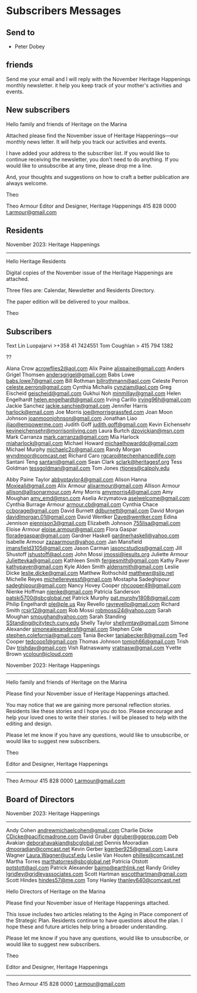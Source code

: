 # Subscribers Messages

## Send to

* Peter Dobey

## friends

Send me your email and I will reply with the November Heritage Happenings monthly newsletter. it help you keep track of your mother's activities and events.

## New subscribers

Hello family and friends of Heritage on the Marina

Attached please find the November issue of Heritage Happenings—our monthly news letter. It will help you track our activities and events.

I have added your address to the subscriber list. If you would like to continue receiving the newsletter, you don't need to do anything. If you would like to unsubscribe at any time, please drop me a line.

And, your thoughts and suggestions on how to craft a better publication are always welcome.

Theo

Theo Armour
Editor and Designer, Heritage Happenings
415 828 0000
t.armour@gmail.com

## Residents

November 2023: Heritage Happenings

***

Hello Heritage Residents

Digital copies of the November issue of the Heritage Happenings are attached.

Three files are: Calendar, Newsletter and Residents Directory.

The paper edition will be delivered to your mailbox.

Theo


## Subscribers

Text
Lin Luopajarvi >+358 41 7424551
Tom Coughlan > 415 794 1382

??

Alana Crow <acrowflies2@aol.com>
Alix Paine <alixpaine@gmail.com>
Anders Grigel Thomsen <andersgrigel@gmail.com>
Babs Lowe <babs.lowe7@gmail.com>
Bill Rothman <billrothmann@aol.com>
Celeste Perron <celeste.perron@gmail.com>
Cynthia Michalis <cynziam@aol.com>
Greg Eischeid <geischeid@gmail.com>
Gukhui Noh <minmillay@gmail.com>
Helen Engelhardt <helen.engelhardt@gmail.com>
Irving Carillo <irving96h@gmail.com>
Jackie Sanchez <jackie.sanchie@gmail.com>
Jennifer Harris <harlock@email.com>
Joe Morris <joe@morrisgrassfed.com>
Joan Moon Johnson <joanmoonjohnson@gmail.com>
Jonathan Liao <jliao@empowerme.com>
Judith Goff <judith.goff@gmail.com>
Kevin Eichensehr <kevineichensehr@morrisonliving.com>
Laura Burtch <dzovickian@msn.com>
Mark Carranza <mark.carranza@gmail.com>
Mia Harlock <miaharlock@gmail.com>
Michael Howard <michaelhowarddc@gmail.com>
Michael Murphy <michaelc2c@gmail.com>
Randy Morgan <wyndmoor@comcast.net>
Richard Caro <rgcaro@techenhancedlife.com>
Santani Teng <santani@gmail.com>
Sean Clark <sclark@heritagesf.org>
Tess Goldman <tessgoldman@gmail.com>
Tom Jones <rtjones@calpoly.edu>



Abby Paine Taylor <abbyptaylor4@gmail.com>
Alison Hanna <Moxieali@gmail.com>
Alix Armour <alixarmour@gmail.com>
Allison Armour <allison@allisonarmour.com>
Amy Morris <amymorris4@gmail.com>
Amy Moughan <amy_emd@msn.com>
Aselia Arzymatova <aselwelcome@gmail.com>
Cynthia Burrage Armour <armour.cb@gmail.com>
Cynthia Chace <ccborage@gmail.com>
David Burnett <ddburnett@gmail.com>
David Morgan <davidlmorgan.01@gmail.com>
David Wentker <Dave@wentker.com>
Edina Jennison <ejennison3@gmail.com>
Elizabeth Johnson <755lisa@gmail.com>
Eloise Armour <eloise.armour@gmail.com>
Flora Gaspar <floradegaspar@gmail.com>
Gardner Haskell <gardnerhaskell@yahoo.com>
Isabelle Armour <zazaarmour@yahoo.com>
Jan Mansfield <jmansfield3105@gmail.com>
Jason Carman <jasoncstudios@gmail.com>
Jill Shustoff <jshustoff@aol.com>
John Mossi <jmossi@jesuits.org>
Juliette Armour <Juliettevka@gmail.com>
Kathleen Smith <fergiesmith@gmail.com>
Kathy Paver <kathypaver@gmail.com>
Kyle Alden Smith <aldensmith@gmail.com>
Leslie Dicke <leslie.dicke@gmail.com>
Matthew Rothschild <matthewr@slip.net>
Michelle Reyes <michellereyessf@gmail.com>
Mostapha Sadeghipour <sadeghipour@gmail.com>
Nancy Hovey Cooper <nhcooper49@gmail.com>
Nienke Hoffman <nienke@gmail.com>
Patricia Sanderson <patski5700@sbcglobal.net>
Patrick Murphy <pat.murphy1808@gmail.com>
Philip Engelhardt <ple@ple.us>
Ray Revello <rayrevello@gmail.com>
Richard Smith <rcsjr12@gmail.com>
Rob Mossi <robmossi24@yahoo.com>
Sarah Moughan <smoughan@yahoo.com>
Sarah Standing <SStanding@citytech.cuny.edu>
Shelly Taylor <shellymtay@gmail.com>
Simone Alexander <simonealexandersf@gmail.com>
Stephen Cole <stephen.colefornia@gmail.com>
Tania Becker <taniabecker8@gmail.com>
Ted Cooper <tedcoop1@gmail.com>
Thomas Johnson <tomjoh66@gmail.com>
Trish Dav <trishdav@gmail.com>
Vish Ratnaswamy <vratnasw@gmail.com>
Yvette Brown <ycolour@icloud.com>



November 2023: Heritage Happenings

***

Hello family and friends of Heritage on the Marina

Please find your November issue of Heritage Happenings attached.

You may notice that we are gaining more personal reflection stories. Residents like these stories and I hope you do too. Please encourage and help your loved ones to write their stories. I will be pleased to help with the editing and design.

Please let me know if you have any questions, would like to unsubscribe, or would like to suggest new subscribers.

Theo

Editor and Designer, Heritage Happenings

***

Theo Armour
415 828 0000
t.armour@gmail.com


## Board of Directors


November 2023: Heritage Happenings

***

Andy Cohen <andrewmichaelcohen@gmail.com>
Charlie Dicke <CDicke@pacificmadrone.com>
David Gruber <dgruber@ggprop.com>
Deb Avakian <deborahavakian@sbcglobal.net>
Dennis Mooradian <dmooradian@comcast.net>
Kevin Gerber <kgerber925@gmail.com>
Laura Wagner <Laura.Wagner@ucsf.edu>
Leslie Van Houten <philles@comcast.net>
Martha Torres <marthatorres@sbcglobal.net>
Patricia Otstott <potstott@aol.com>
Patrick Alexander <baimp@earthlink.net>
Randy Gridley <lgridley@gridleyassociates.com>
Scott Hartman <wscotthartman@gmail.com>
Scott Hindes <hindes57@me.com>
Tony Hanley <thanley640@comcast.net>


Hello Directors of Heritage on the Marina

Please find your November issue of Heritage Happenings attached.

This issue includes two articles relating to the Aging in Place component of the Strategic Plan. Residents continue to have questions about the plan. I hope these and future articles help bring a broader understanding.

Please let me know if you have any questions, would like to unsubscribe, or would like to suggest new subscribers.

Theo

Editor and Designer, Heritage Happenings

***

Theo Armour
415 828 0000
t.armour@gmail.com
